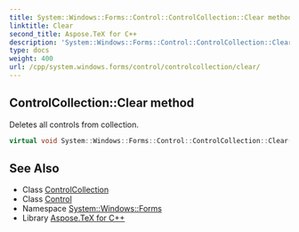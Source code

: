 ```yaml
---
title: System::Windows::Forms::Control::ControlCollection::Clear method
linktitle: Clear
second_title: Aspose.TeX for C++
description: 'System::Windows::Forms::Control::ControlCollection::Clear method. Deletes all controls from collection in C++.'
type: docs
weight: 400
url: /cpp/system.windows.forms/control/controlcollection/clear/
---
```

## ControlCollection::Clear method


Deletes all controls from collection.

```cpp
virtual void System::Windows::Forms::Control::ControlCollection::Clear() override
```

## See Also

* Class [ControlCollection](../)
* Class [Control](../../)
* Namespace [System::Windows::Forms](../../../)
* Library [Aspose.TeX for C++](../../../../)
